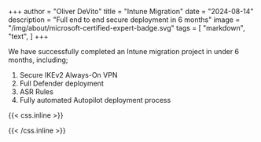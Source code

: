 +++
author = "Oliver DeVito"
title = "Intune Migration"
date = "2024-08-14"
description = "Full end to end secure deployment in 6 months"
image = "/img/about/microsoft-certified-expert-badge.svg"
tags = [
    "markdown",
    "text",
]
+++

We have successfully completed an Intune migration project in under 6 months, including;

1. Secure IKEv2 Always-On VPN
2. Full Defender deployment
3. ASR Rules
4. Fully automated Autopilot deployment process


{{< css.inline >}}
<style>
.canon { background: white; width: 100%; height: auto; }
</style>
{{< /css.inline >}}

